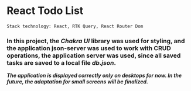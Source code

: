 # React Todo List

`Stack technology: React, RTK Query, React Router Dom`

### In this project, the _Chakra UI_ library was used for styling, and the application json-server was used to work with CRUD operations, the application server was used, since all saved tasks are saved to a local file _db.json_.

**_The application is displayed correctly only on desktops for now. In the future, the adaptation for small screens will be finalized._**
